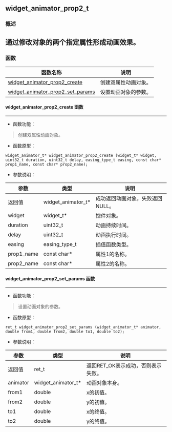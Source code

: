 ## widget\_animator\_prop2\_t
### 概述
通过修改对象的两个指定属性形成动画效果。
----------------------------------
### 函数
<p id="widget_animator_prop2_t_methods">

| 函数名称 | 说明 | 
| -------- | ------------ | 
| <a href="#widget_animator_prop2_t_widget_animator_prop2_create">widget\_animator\_prop2\_create</a> | 创建双属性动画对象。 |
| <a href="#widget_animator_prop2_t_widget_animator_prop2_set_params">widget\_animator\_prop2\_set\_params</a> | 设置动画对象的参数。 |
#### widget\_animator\_prop2\_create 函数
-----------------------

* 函数功能：

> <p id="widget_animator_prop2_t_widget_animator_prop2_create">创建双属性动画对象。

* 函数原型：

```
widget_animator_t* widget_animator_prop2_create (widget_t* widget, uint32_t duration, uint32_t delay, easing_type_t easing, const char* prop1_name, const char* prop2_name);
```

* 参数说明：

| 参数 | 类型 | 说明 |
| -------- | ----- | --------- |
| 返回值 | widget\_animator\_t* | 成功返回动画对象，失败返回NULL。 |
| widget | widget\_t* | 控件对象。 |
| duration | uint32\_t | 动画持续时间。 |
| delay | uint32\_t | 动画执行时间。 |
| easing | easing\_type\_t | 插值函数类型。 |
| prop1\_name | const char* | 属性1的名称。 |
| prop2\_name | const char* | 属性2的名称。 |
#### widget\_animator\_prop2\_set\_params 函数
-----------------------

* 函数功能：

> <p id="widget_animator_prop2_t_widget_animator_prop2_set_params">设置动画对象的参数。

* 函数原型：

```
ret_t widget_animator_prop2_set_params (widget_animator_t* animator, double from1, double from2, double to1, double to2);
```

* 参数说明：

| 参数 | 类型 | 说明 |
| -------- | ----- | --------- |
| 返回值 | ret\_t | 返回RET\_OK表示成功，否则表示失败。 |
| animator | widget\_animator\_t* | 动画对象本身。 |
| from1 | double | x的初值。 |
| from2 | double | y的初值。 |
| to1 | double | x的终值。 |
| to2 | double | y的终值。 |
